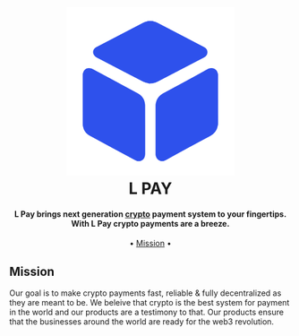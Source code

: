 <h1 align="center">
  <br>
  <a href="https://github.com/L-PAY"><img src="https://github.com/masxxiii/resources/blob/main/logo/block.png?raw=true" alt="L-PAY" width="300"></a>
  <br>
  L PAY
  <br>
</h1>

<h4 align="center">L Pay brings next generation <a href="https://en.wikipedia.org/wiki/Cryptocurrency">crypto</a> payment system to your fingertips. With L Pay crypto payments are a breeze.</h4>

<p align="center">
  • <a href="#mission">Mission</a> •
</p>

## Mission

Our goal is to make crypto payments fast, reliable & fully decentralized as they are meant to be. We beleive that crypto is the best system for payment in the world 
and our products are a testimony to that. Our products ensure that the businesses around the world are ready for the web3 revolution.
